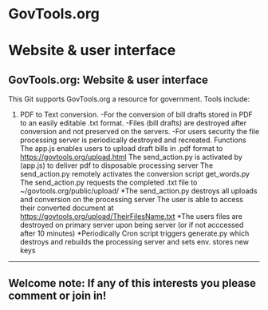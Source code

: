 # GovTools.org
# Website & user interface

GovTools.org: Website & user interface
----

This Git supports GovTools.org a resource for government.
Tools include:
1. PDF to Text conversion.
-For the conversion of bill drafts stored in PDF to an easily editable .txt format.
-Files (bill drafts) are destroyed after conversion and not preserved on the servers.
-For users security the file processing server is periodically destroyed and recreated.
Functions
The app.js enables users to upload draft bills in .pdf format to https://govtools.org/upload.html
The send_action.py is activated by (app.js) to deliver pdf to disposable processing server
The send_action.py remotely activates the conversion script get_words.py
The send_action.py requests the completed .txt file to ~/govtools.org/public/upload/
*The send_action.py destroys all uploads and conversion on the processing server
The user is able to access their converted document at https://govtools.org/upload/TheirFilesName.txt
*The users files are destroyed on primary server upon being server (or if not acccessed after 10 minutes)
*Periodically Cron script triggers generate.py which destroys and rebuilds the processing server and sets env. stores new keys



-------
Welcome note: If any of this interests you please comment or join in!
-------
